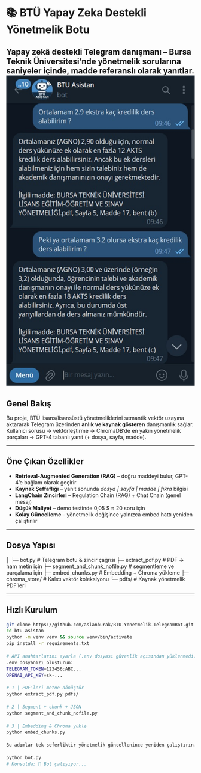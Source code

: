 # 📚 BTÜ Yapay Zeka Destekli Yönetmelik Botu

**Yapay zekâ destekli Telegram danışmanı – Bursa Teknik Üniversitesi’nde yönetmelik sorularına saniyeler içinde, madde referanslı olarak yanıtlar.**
<img src="https://github.com/aslanburak/BTU-Yonetmelik-TelegramBot/blob/main/btu-asistan/images/telegram1.jpg" width="800px" height="auto">
---

## Genel Bakış
Bu proje, BTÜ lisans/lisansüstü yönetmeliklerini semantik vektör uzayına aktararak Telegram üzerinden **anlık ve kaynak gösteren** danışmanlık sağlar.  
Kullanıcı sorusu → vektörleştirme → ChromaDB’de en yakın yönetmelik parçaları → GPT-4 tabanlı yanıt (+ dosya, sayfa, madde).

---

## Öne Çıkan Özellikler
- **Retrieval-Augmented Generation (RAG)** – doğru maddeyi bulur, GPT-4’e bağlam olarak geçirir  
- **Kaynak Şeffaflığı** – yanıt sonunda *dosya | sayfa | madde | fıkra* bilgisi  
- **LangChain Zincirleri** – Regulation Chain (RAG) + Chat Chain (genel mesaj)  
- **Düşük Maliyet** – demo testinde 0,05 $ ≈ 20 soru için 
- **Kolay Güncelleme** – yönetmelik değişince yalnızca embed hattı yeniden çalıştırılır  

---

## Dosya Yapısı
│
├─ bot.py # Telegram botu & zincir çağrısı
├─ extract_pdf.py # PDF → ham metin için 
├─ segment_and_chunk_nofile.py  # segmentleme ve parçalama için
├─ embed_chunks.py # Embedding + Chroma yükleme 
├─ chroma_store/ # Kalıcı vektör koleksiyonu 
└─ pdfs/ # Kaynak yönetmelik PDF’leri


---

## Hızlı Kurulum
```bash
git clone https://github.com/aslanburak/BTU-Yonetmelik-TelegramBot.git
cd btu-asistan
python -m venv venv && source venv/bin/activate
pip install -r requirements.txt

# API anahtarlarını ayarla (.env dosyası güvenlik açısından yüklenmedi)
.env dosyanızı oluşturun:
TELEGRAM_TOKEN=123456:ABC...
OPENAI_API_KEY=sk-...

# 1 | PDF'leri metne dönüştür
python extract_pdf.py pdfs/

# 2 | Segment + chunk + JSON
python segment_and_chunk_nofile.py

# 3 | Embedding & Chroma yükle
python embed_chunks.py

Bu adımlar tek seferliktir yönetmelik güncellenince yeniden çalıştırın.

python bot.py
# Konsolda: 🤖 Bot çalışıyor...